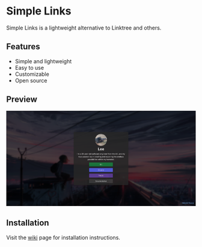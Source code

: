 # Simple Links

Simple Links is a lightweight alternative to Linktree and others.

## Features

- Simple and lightweight
- Easy to use
- Customizable
- Open source

## Preview

![Preview](/media/preview.png)

## Installation

Visit the [wiki](https://git.fascinated.cc/Fascinated/simple-links/wiki/Installation) page for installation instructions.
